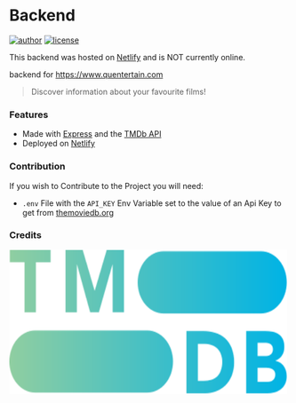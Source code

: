 # Backend

[![author](https://img.shields.io/badge/author-xDavide9-brightgreen)](https://github.com/xDavide9)
[![license](https://img.shields.io/github/license/xDavide9/Quentertain-backend?color=red)](https://github.com/xDavide9/Quentertain-backend/blob/master/LICENSE) 

This backend was hosted on [Netlify](https://www.netlify.com) and is NOT currently online.  

backend for https://www.quentertain.com

> Discover information about your favourite films!

### Features

- Made with [Express](https://expressjs.com/) and the [TMDb API](https://www.themoviedb.org/)
- Deployed on [Netlify](https://www.netlify.com/)

### Contribution
If you wish to Contribute to the Project you will need:

-  `.env` File with the `API_KEY` Env Variable set to the value of an Api Key to get from [themoviedb.org](https://www.themoviedb.org/)

### Credits
<img src="imgs/tmdblogo.svg" width="500" height="260" alt="TMDb">
